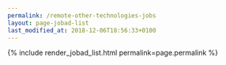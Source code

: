 ```yaml
---
permalink: /remote-other-technologies-jobs
layout: page-jobad-list
last_modified_at: 2018-12-06T18:56:33+0100
---
```

{% include render_jobad_list.html permalink=page.permalink %}
